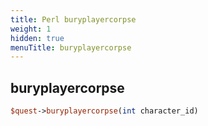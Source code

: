 ```yaml
---
title: Perl buryplayercorpse
weight: 1
hidden: true
menuTitle: buryplayercorpse
---
```

## buryplayercorpse
```perl
$quest->buryplayercorpse(int character_id)
```
